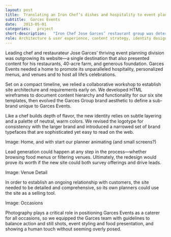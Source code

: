 ```yaml
---
layout: post
title:  Translating an Iron Chef’s dishes and hospitality to event planning
subtitle:  Garces Events
date:   2013-05-01
categories:   project
short-description:   "Iron Chef Jose Garces’ restaurant group was determined to focus more attention on its event planning division. Garces Events needed a refreshed aesthetic and user experience that would increase inquiries, appeal to both planners and social customers, and cross-sell catering services with restaurant private events."
role: Architecture & user experience, content strategy, identity design, design concept & system
---
```


Leading chef and restaurateur Jose Garces’ thriving event planning division was outgrowing its website—a single destination that also presented content for his restaurants, 40-acre farm, and generous foundation. Garces Events needed a home to promote its unparalleled hospitality, personalized menus, and venues and to host all life’s celebrations.

Set on a compact timeline, we relied a collaborative workshop to establish site architecture and requirements early on. We developed HTML wireframes to document content hierarchy and functionality for our six site templates, then evolved the Garces Group brand aesthetic to define a sub-brand unique to Garces Events.

Like a chef builds depth of flavor, the new identity relies on subtle layering and a palette of neutral, warm colors. We revised the logotype for consistency with the larger brand and introduced a narrowed set of brand typefaces that are sophisticated yet easy to read on the web.

Image: Home, and with start our planner animating  (and small screens?)

<p class="caption">Lead generation could happen at any step in the process—whether browsing food menus or filtering venues. Ultimately, the redesign would prove its worth if the new site could both survey offerings and drive leads.</p>

Image: Venue Detail

<p class="caption">In order to establish an ongoing relationship with customers, the site needed to be detailed and comprehensive, so its own planners could use the site as a selling tool.</p>

Image: Occasions

<p class="caption">Photography plays a critical role in positioning Garces Events as a caterer for all occasions, so we equipped the Garces team with guidelines to balance action and still shots, event styling and food presentation, and showing a human touch without seeming overly posed.</p>
